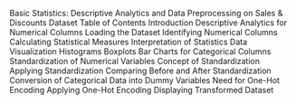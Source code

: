 Basic Statistics: Descriptive Analytics and Data Preprocessing on Sales & Discounts Dataset
Table of Contents
Introduction
Descriptive Analytics for Numerical Columns
Loading the Dataset
Identifying Numerical Columns
Calculating Statistical Measures
Interpretation of Statistics
Data Visualization
Histograms
Boxplots
Bar Charts for Categorical Columns
Standardization of Numerical Variables
Concept of Standardization
Applying Standardization
Comparing Before and After Standardization
Conversion of Categorical Data into Dummy Variables
Need for One-Hot Encoding
Applying One-Hot Encoding
Displaying Transformed Dataset
